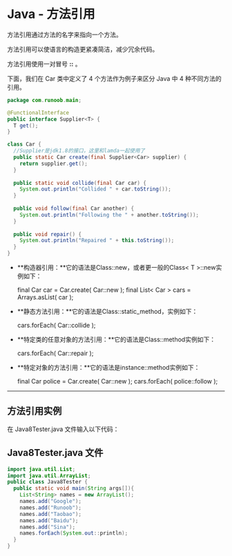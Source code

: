 # Java - 方法引用

方法引用通过方法的名字来指向一个方法。

方法引用可以使语言的构造更紧凑简洁，减少冗余代码。

方法引用使用一对冒号 **::** 。

下面，我们在 Car 类中定义了 4 个方法作为例子来区分 Java 中 4 种不同方法的引用。

```java
package com.runoob.main;  

@FunctionalInterface 
public interface Supplier<T> {    
  T get(); 
}  

class Car {    
  //Supplier是jdk1.8的接口，这里和lamda一起使用了    
  public static Car create(final Supplier<Car> supplier) {        
    return supplier.get();    
  }     
  
  public static void collide(final Car car) {        
    System.out.println("Collided " + car.toString());    
  }     
  
  public void follow(final Car another) {        
    System.out.println("Following the " + another.toString());    
  }     
  
  public void repair() {        
    System.out.println("Repaired " + this.toString());    
  } 
}
```

- **构造器引用：**它的语法是Class::new，或者更一般的Class< T >::new实例如下：

  final Car car = Car.create( Car::new ); final List< Car > cars = Arrays.asList( car );

- **静态方法引用：**它的语法是Class::static_method，实例如下：

  cars.forEach( Car::collide );

- **特定类的任意对象的方法引用：**它的语法是Class::method实例如下：

  cars.forEach( Car::repair );

- **特定对象的方法引用：**它的语法是instance::method实例如下：

  final Car police = Car.create( Car::new ); cars.forEach( police::follow );

------

## 方法引用实例

在 Java8Tester.java 文件输入以下代码：

## Java8Tester.java 文件

```java
import java.util.List; 
import java.util.ArrayList;  
public class Java8Tester {   
  public static void main(String args[]){      
    List<String> names = new ArrayList();              
    names.add("Google");      
    names.add("Runoob");      
    names.add("Taobao");      
    names.add("Baidu");      
    names.add("Sina");              
    names.forEach(System.out::println);   
  } 
}
```



